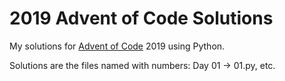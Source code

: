 # 2019 Advent of Code Solutions

My solutions for [Advent of Code](https://adventofcode.com/) 2019 using Python.

Solutions are the files named with numbers: Day 01 -> 01.py, etc.
